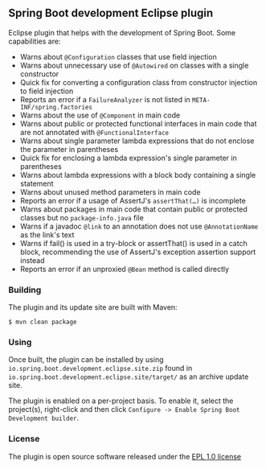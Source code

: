 ## Spring Boot development Eclipse plugin

Eclipse plugin that helps with the development of Spring Boot. Some capabilities are:

 - Warns about `@Configuration` classes that use field injection
 - Warns about unnecessary use of `@Autowired` on classes with a single constructor
 - Quick fix for converting a configuration class from constructor injection to field injection
 - Reports an error if a `FailureAnalyzer` is not listed in `META-INF/spring.factories`
 - Warns about the use of `@Component` in main code
 - Warns about public or protected functional interfaces in main code that are not annotated
   with `@FunctionalInterface`
 - Warns about single parameter lambda expressions that do not enclose the parameter in
   parentheses
 - Quick fix for enclosing a lambda expression's single parameter in parentheses
 - Warns about lambda expressions with a block body containing a single statement
 - Warns about unused method parameters in main code
 - Reports an error if a usage of AssertJ's `assertThat(…)` is incomplete
 - Warns about packages in main code that contain public or protected classes but no
   `package-info.java` file
 - Warns if a javadoc `@link` to an annotation does not use `@AnnotationName` as the
   link's text
 - Warns if fail() is used in a try-block or assertThat() is used in a catch block,
   recommending the use of AssertJ's exception assertion support instead
 - Reports an error if an unproxied `@Bean` method is called directly

### Building

The plugin and its update site are built with Maven:

``` $ mvn clean package ```

### Using

Once built, the plugin can be installed by using `io.spring.boot.development.eclipse.site.zip`
found in `io.spring.boot.development.eclipse.site/target/` as an archive update site.

The plugin is enabled on a per-project basis. To enable it, select the project(s), right-click
and then click `Configure -> Enable Spring Boot Development builder`.

### License

The plugin is open source software released under the [EPL 1.0 license][1]

[1]: https://www.eclipse.org/legal/epl-v10.html
